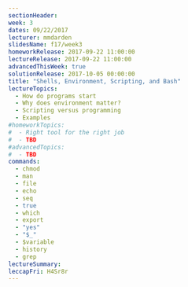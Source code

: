 ```yaml
---
sectionHeader:
week: 3
dates: 09/22/2017
lecturer: mmdarden
slidesName: f17/week3
homeworkRelease: 2017-09-22 11:00:00
lectureRelease: 2017-09-22 11:00:00
advancedThisWeek: true
solutionRelease: 2017-10-05 00:00:00
title: "Shells, Environment, Scripting, and Bash"
lectureTopics:
  - How do programs start
  - Why does environment matter?
  - Scripting versus programming
  - Examples
#homeworkTopics:
#  - Right tool for the right job
#  - TBD
#advancedTopics:
#  - TBD
commands:
  - chmod
  - man
  - file
  - echo
  - seq
  - true
  - which
  - export
  - "yes"
  - "$_"
  - $variable
  - history
  - grep
lectureSummary:
leccapFri: H4Sr8r
---
```

